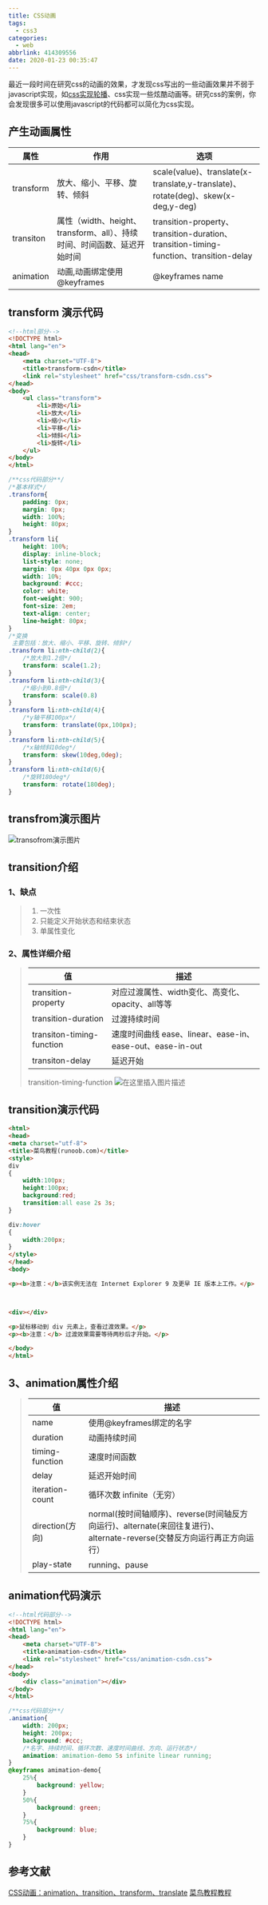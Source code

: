 ```yaml
---
title: CSS动画
tags:
  - css3
categories:
  - web
abbrlink: 414309556
date: 2020-01-23 00:35:47
---
```

最近一段时间在研究css的动画的效果，才发现css写出的一些动画效果并不弱于javascript实现，如[css实现轮播](https://www.jianshu.com/p/550c11f3b731)、css实现一些炫酷动画等。研究css的案例，你会发现很多可以使用javascript的代码都可以简化为css实现。
<!-- more -->
## 产生动画属性
属性 | 作用|选项
-------|-------|-------
transform|放大、缩小、平移、旋转、倾斜|scale(value)、translate(x-translate,y-translate)、rotate(deg)、skew(x-deg,y-deg)
transiton|属性（width、height、transform、all）、持续时间、时间函数、延迟开始时间|transition-property、transition-duration、transition-timing-function、transition-delay
animation|动画,动画绑定使用@keyframes|@keyframes name

## transform 演示代码
```html
<!--html部分-->
<!DOCTYPE html>
<html lang="en">
<head>
	<meta charset="UTF-8">
	<title>transform-csdn</title>
	<link rel="stylesheet" href="css/transform-csdn.css">
</head>
<body>
	<ul class="transform">
		<li>原始</li>
		<li>放大</li>
		<li>缩小</li>
		<li>平移</li>
		<li>倾斜</li>
		<li>旋转</li>
	</ul>	
</body>
</html>
```
```css
/**css代码部分**/
/*基本样式*/
.transform{
	padding: 0px;
	margin: 0px;
	width: 100%;
	height: 80px;
}
.transform li{
	height: 100%;
	display: inline-block;
	list-style: none;
	margin: 0px 40px 0px 0px;
	width: 10%;
	background: #ccc;
	color: white;
	font-weight: 900;
	font-size: 2em;
	text-align: center;
	line-height: 80px;
}
/*变换
 主要包括：放大、缩小、平移、旋转、倾斜*/
.transform li:nth-child(2){
	/*放大到1.2倍*/
	transform: scale(1.2);
}
.transform li:nth-child(3){
	/*缩小到0.8倍*/
	transform: scale(0.8)
}
.transform li:nth-child(4){
	/*y轴平移100px*/
	transform: translate(0px,100px);
}
.transform li:nth-child(5){
	/*x轴倾斜10deg*/
	transform: skew(10deg,0deg);
}
.transform li:nth-child(6){
	/*旋转180deg*/
	transform: rotate(180deg);
}
```

## transfrom演示图片
![transofrom演示图片](https://img-blog.csdnimg.cn/20200122223628608.png?x-oss-process=image/watermark,type_ZmFuZ3poZW5naGVpdGk,shadow_10,text_aHR0cHM6Ly9ibG9nLmNzZG4ubmV0L3FxXzQyODI0NTYy,size_16,color_FFFFFF,t_70)
## transition介绍
### 1、缺点
>1. 一次性
>2. 只能定义开始状态和结束状态
>3. 单属性变化
### 2、属性详细介绍
>值|描述
>---|-----
>transition-property|对应过渡属性、width变化、高变化、opacity、all等等
>transition-duration|过渡持续时间
>transiton-timing-function|速度时间曲线 ease、linear、ease-in、ease-out、ease-in-out
>transiton-delay|延迟开始
>transition-timing-function
>![在这里插入图片描述](https://img-blog.csdnimg.cn/2020012223414557.png?x-oss-process=image/watermark,type_ZmFuZ3poZW5naGVpdGk,shadow_10,text_aHR0cHM6Ly9ibG9nLmNzZG4ubmV0L3FxXzQyODI0NTYy,size_16,color_FFFFFF,t_70)
## transition演示代码
```html
<html>
<head>
<meta charset="utf-8"> 
<title>菜鸟教程(runoob.com)</title>
<style> 
div
{
	width:100px;
	height:100px;
	background:red;
	transition:all ease 2s 3s;
}

div:hover
{
	width:200px;
}
</style>
</head>
<body>

<p><b>注意：</b>该实例无法在 Internet Explorer 9 及更早 IE 版本上工作。</p>



<div></div>

<p>鼠标移动到 div 元素上，查看过渡效果。</p>
<p><b>注意：</b> 过渡效果需要等待两秒后才开始。</p>

</body>
</html>
```
## 3、animation属性介绍
>值|描述
>---|-----
>name|使用@keyframes绑定的名字
>duration|动画持续时间
>timing-function|速度时间函数
>delay|延迟开始时间
>iteration-count|循环次数 infinite（无穷）
>direction(方向)|normal(按时间轴顺序)、reverse(时间轴反方向运行)、alternate(来回往复进行)、alternate-reverse(交替反方向运行再正方向运行）
>play-state|running、pause
## animation代码演示
```html
<!--html代码部分-->
<!DOCTYPE html>
<html lang="en">
<head>
	<meta charset="UTF-8">
	<title>animation-csdn</title>
	<link rel="stylesheet" href="css/animation-csdn.css">
</head>
<body>
	<div class="animation"></div>
</body>
</html>
```
```css
/**css代码部分**/
.animation{
	width: 200px;
	height: 200px;
	background: #ccc;
	/*名字、持续时间、循环次数、速度时间曲线、方向、运行状态*/
	animation: amimation-demo 5s infinite linear running;
}
@keyframes amimation-demo{
	25%{
		background: yellow;
	}
	50%{
		background: green;
	}
	75%{
		background: blue;
	}
}

```
## 参考文献
[CSS动画：animation、transition、transform、translate](https://juejin.im/post/5b137e6e51882513ac201dfb)
[菜鸟教程教程](https://www.runoob.com/css3/css3-tutorial.html)